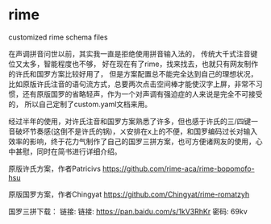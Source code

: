 # rime
customized rime schema files

在声调拼音问世以前，其实我一直是拒绝使用拼音输入法的，
传统大千式注音键位又太多，智能程度也不够，
好在现在有了rime，找来找去，也就只有网友制作的许氏和国罗方案比较好用了，
但是方案配置总不能完全达到自己的理想状况，
比如原版许氏注音的语句流方式，总要两次点击空间棒才能使汉字上屏，非常不习惯，还有原版国罗的省略轻声，作为一个对声调有强迫症的人来说是完全不可接受的，
所以自己定制了custom.yaml文档来用。

经过半年的使用，对许氏注音和国罗方案熟悉了许多，但也感于许氏的三/四键一音破坏节奏感(这倒不是许氏的锅)，ㄨ安排在x上的不便，和国罗编码过长对输入效率的影响，终于花力气制作了自己的国罗三拼方案，也可方便诸网友的使用，心中甚慰，同时在简书进行详细介绍。

原版许氏方案，作者Patricivs
https://github.com/rime-aca/rime-bopomofo-hsu

原版国罗方案，作者Chingyat
https://github.com/Chingyat/rime-romatzyh

国罗三拼下载：
链接: 链接: https://pan.baidu.com/s/1kV3RhKr 密码: 69kv
